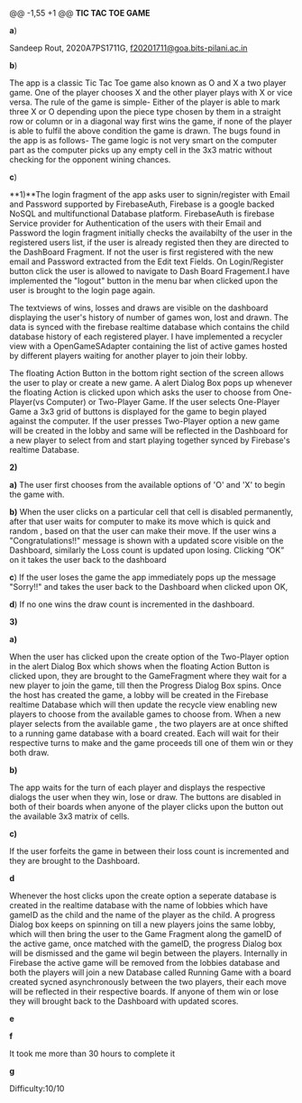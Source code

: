 @@ -1,55 +1 @@
**TIC TAC TOE GAME**

**a**)

Sandeep Rout, 2020A7PS1711G, f20201711@goa.bits-pilani.ac.in

**b**)

The app is a classic Tic Tac Toe game also known as O and X a two player game. One of the player chooses X and the other player plays with X or vice versa. The rule of the game is simple- Either of the player is able to mark three X or O depending upon the piece type chosen by them in a straight row or column or in a diagonal way first wins the game, if none of the player is able to fulfil the above condition the game is drawn. The bugs found in the app is as follows- The game logic is not very smart on the computer part as the computer picks up any empty cell in the 3x3 matric without checking for the opponent wining chances.

**c**)

**1)**The login fragment of the app asks user to signin/register with Email and Password supported by FirebaseAuth, Firebase is a google backed NoSQL and multifunctional Database platform. FirebaseAuth is firebase Service provider for Authentication of the users with their Email and Password the login fragment initially checks the availabilty of the user in the registered users list, if the user is already registed then they are directed to the DashBoard Fragment. If not the user is first registered with the new email and Password extracted from the Edit text Fields. On Login/Register button click the user is allowed to navigate to Dash Board Fragement.I have implemented the "logout" button in the menu bar when clicked upon the user is brought to the login page again.

The textviews of wins, losses and draws are visible on the dashboard displaying the user's history of number of games won, lost and drawn. The data is synced with the firebase realtime database which contains the child database history of each registered player. I have implemented a recycler view with a OpenGameSAdapter containing the list of active games hosted by different players waiting for another player to join their lobby.

The floating Action Button in the bottom right section of the screen allows the user to play or create a new game. A alert Dialog Box pops up whenever the floating Action is clicked upon which asks the user to choose from One-Player(vs Computer) or Two-Player Game. If the user selects One-Player Game a 3x3 grid of buttons is displayed for the game to begin played against the computer. If the user presses Two-Player option a new game will be created in the lobby and same will be reflected in the Dashboard for a new player to select from and start playing together synced by Firebase's realtime Database.

**2)** 

**a)** The user first chooses from the available options of 'O' and 'X' to begin the game with.

**b)** When the user clicks on a particular cell that cell is disabled permanently, after that user waits for computer to make its move which is quick and random , based on that the user can make their move. If the user wins a "Congratulations!!" message is shown with a updated score visible on the Dashboard, similarly the Loss count is updated upon losing. Clicking “OK” on it takes the user back to the dashboard

**c**) If the user loses the game the app immediately pops up the message "Sorry!!" and takes the user back to the Dashboard when clicked upon OK,

**d**) If no one wins the draw count is incremented in the dashboard.

**3)**

**a)**

When the user has clicked upon the create option of the Two-Player option in the alert Dialog Box which shows when the floating Action Button is clicked upon, they are brought to the GameFragment where they wait for a new player to join the game, till then the Progress Dialog Box spins. Once the host has created the game, a lobby will be created in the Firebase realtime Database which will then update the recycle view enabling new players to choose from the available games to choose from. When a new player selects from the available game , the two players are at once shifted to a running game database with a board created. Each will wait for their respective turns to make and the game proceeds till one of them win or they both draw.

**b)**

The app waits for the turn of each player and displays the respective dialogs the user when they win, lose or draw. The buttons are disabled in both of their boards when anyone of the player clicks upon the button out the available 3x3 matrix of cells.

**c)**

If the user forfeits the game in between their loss count is incremented and they are brought to the Dashboard.

**d**

Whenever the host clicks upon the create option a seperate database is created in the realtime database with the name of lobbies which have gameID as the child and  the name of the player as the child. A progress Dialog box keeps on spinning on till a new players joins the same lobby, which will then bring the user to the Game Fragment along the gameID of the active game, once matched with the gameID, the progress Dialog box will be dismissed and the game wil begin between the players. Internally in Firebase the active game will be removed from the lobbies database and both the players will join a new Database called Running Game with a board created sycned asynchronously between the two players, their each move will be reflected in their respective boards. If anyone of them win or lose they will brought back to the Dashboard with updated scores.

**e**

**f**

It took me more than 30 hours to complete it

 **g**

 Difficulty:10/10
